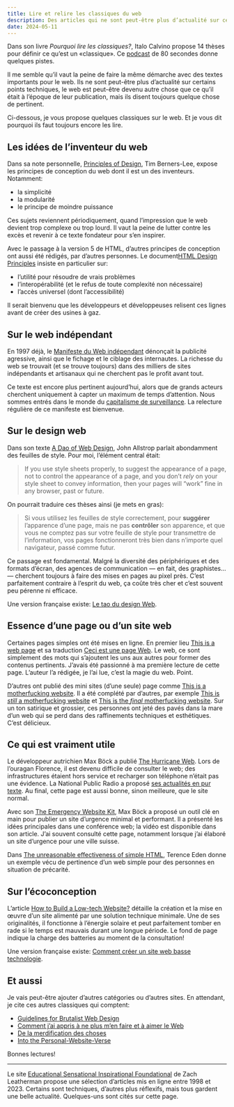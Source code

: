 ```yaml
---
title: Lire et relire les classiques du web
description: Des articles qui ne sont peut-être plus d’actualité sur certains points techniques, mais qui disent toujours quelque chose de pertinent parfois 25 ans après leur mise en ligne.
date: 2024-05-11
---
```


Dans son livre *Pourquoi lire les classiques?*, Italo Calvino propose 14 thèses pour définir ce qu’est un «classique». Ce [podcast](https://www.radiofrance.fr/franceinter/podcasts/les-80-de-nicolas-demorand/pourquoi-lire-les-classiques-4967560) de 80 secondes donne quelques pistes.

Il me semble qu’il vaut la peine de faire la même démarche avec des textes importants pour le web. Ils ne sont peut-être plus d’actualité sur certains points techniques, le web est peut-être devenu autre chose que ce qu’il était à l’époque de leur publication, mais ils disent toujours quelque chose de pertinent.

Ci-dessous, je vous  propose quelques classiques sur le web. Et je vous dit pourquoi ils faut toujours encore les lire.

## Les idées de l’inventeur du web

Dans sa note personnelle, [Principles of Design](https://www.w3.org/DesignIssues/Principles.html), Tim Berners-Lee, expose les principes de conception du web dont il est un des inventeurs. Notamment:

- la simplicité
- la modularité
- le principe de moindre puissance

Ces sujets reviennent périodiquement, quand l’impression que le web devient trop complexe ou trop lourd. Il vaut la peine de lutter contre les excès et revenir à ce texte fondateur pour s’en inspirer.

Avec le passage à la version 5 de HTML, d’autres principes de conception ont aussi été rédigés, par d’autres personnes. Le document[HTML Design Principles](https://www.w3.org/TR/html-design-principles/) insiste en particulier sur:

- l’utilité pour résoudre de vrais problèmes
- l’interopérabilité (et le refus de toute complexité non nécessaire)
- l’accès universel (dont l’accessibilité)

Il serait bienvenu que les développeurs et développeuses relisent ces lignes avant de créer des usines à gaz.

## Sur le web indépendant

En 1997 déjà, le [Manifeste du Web indépendant](https://www.uzine.net/article60.html) dénonçait la publicité agressive, ainsi que le fichage et le ciblage des internautes. La richesse du web se trouvait (et se trouve toujours) dans des milliers de sites indépendants et artisanaux qui ne cherchent pas le profit avant tout.

Ce texte est encore plus pertinent aujourd’hui, alors que de grands acteurs cherchent uniquement à capter un maximum de temps d’attention. Nous sommes entrés dans le monde du [capitalisme de surveillance](https://www.monde-diplomatique.fr/2019/01/ZUBOFF/59443). La relecture régulière de ce manifeste est bienvenue.


## Sur le design web

 Dans son texte [A Dao of Web Design](https://alistapart.com/article/dao/), John Allstrop parlait abondamment des feuilles de style. Pour moi, l’élément central était:

 > If you use style sheets properly, to suggest the appearance of a page, not to control the appearance of a page, and you don’t *rely* on your style sheet to convey information, then your pages will “work” fine in any browser, past or future.

 On pourrait traduire ces thèses ainsi (je mets en gras):

 > Si vous utilisez les feuilles de style correctement, pour **suggérer** l’apparence d’une page, mais ne pas **contrôler** son apparence, et que vous ne comptez pas sur votre feuille de style pour transmettre de l’information, vos pages fonctionneront très bien dans n’importe quel navigateur, passé comme futur.

Ce passage est fondamental. Malgré la diversité des périphériques et des formats d’écran, des agences de communication — en fait, des graphistes... — cherchent toujours à faire des mises en pages au pixel près. C’est parfaitement contraire à l’esprit du web, ça coûte très cher et c’est souvent peu pérenne ni efficace.
 
Une version française existe: [Le tao du design Web](https://www.pompage.net/traduction/dao).

## Essence d’une page ou d’un site web

Certaines pages simples ont été mises en ligne. En premier lieu [This is a web page](https://justinjackson.ca/words.html) et sa traduction [Ceci est une page Web](https://justinjackson.ca/words_fr.html). Le web, ce sont simplement des mots qui s’ajoutent les uns aux autres pour former des contenus pertinents. J’avais été passionné à ma première lecture de cette page. L’auteur l’a rédigée, je l’ai lue, c’est la magie du web. Point.

D’autres ont publié des mini sites (d’une seule) page comme [This is a motherfucking website](https://motherfuckingwebsite.com/). Il a été complété par d’autres, par exemple [This is *still* a motherfucking website](http://bettermotherfuckingwebsite.com/) et [This is the *final* motherfucking website](https://perfectmotherfuckingwebsite.com/). Sur un ton satirique et grossier, ces personnes ont jeté des pavés dans la mare d’un web qui se perd dans des raffinements techniques et esthétiques. C’est délicieux.

## Ce qui est vraiment utile

Le développeur autrichien Max Böck a publié [The Hurricane Web](https://mxb.dev/blog/hurricane-web/). Lors de l’ouragan Florence, il est devenu difficile de consulter le web; des infrastructures étaient hors service et recharger son téléphone n’était pas une évidence. La National Public Radio a proposé [ses actualités en pur texte](https://text.npr.org/). Au final, cette page est aussi bonne, sinon meilleure, que le site normal.

Avec son [The Emergency Website Kit](https://mxb.dev/blog/emergency-website-kit/), Max Böck a proposé un outil clé en main pour publier un site d’urgence minimal et performant. Il a présenté les idées principales dans une conférence web; la vidéo est disponible dans son article. J’ai souvent consulté cette page, notamment lorsque j’ai élaboré un site d’urgence pour une ville suisse.

Dans [The unreasonable effectiveness of simple HTML](https://shkspr.mobi/blog/2021/01/the-unreasonable-effectiveness-of-simple-html/), Terence Eden donne un exemple vécu de pertinence d’un web simple pour des personnes en situation de précarité.

## Sur l’écoconception

L’article [How to Build a Low-tech Website?](https://solar.lowtechmagazine.com/2018/09/how-to-build-a-low-tech-website/) détaille la création et la mise en œuvre d’un site alimenté par une solution technique minimale. Une de ses originalités, il fonctionne à l’énergie solaire et peut parfaitement tomber en rade si le temps est mauvais durant une longue période. Le fond de page indique la charge des batteries au moment de la consultation!

 Une version française existe: [Comment créer un site web basse technologie](https://solar.lowtechmagazine.com/fr/2018/09/how-to-build-a-low-tech-website/).

## Et aussi

Je vais peut-être ajouter d’autres catégories ou d’autres sites. En attendant, je cite ces autres classiques qui comptent:

- [Guidelines for Brutalist Web Design](https://brutalist-web.design/)
- [Comment j’ai appris à ne plus m’en faire et à aimer le Web](https://ploum.net/comment-jai-appris-a-ne-plus-men-faire-et-a-aimer-le-web/index.html)
- [De la merdification des choses](https://ploum.net/2023-06-15-merdification.html)
- [Into the Personal-Website-Verse](https://matthiasott.com/articles/into-the-personal-website-verse)

Bonnes lectures!

----

Le site [Educational Sensational Inspirational Foundational](https://esif.dev/) de Zach Leatherman propose une sélection d’articles mis en ligne entre 1998 et 2023. Certains sont techniques, d’autres plus réflexifs, mais tous gardent une belle actualité. Quelques-uns sont cités sur cette page.